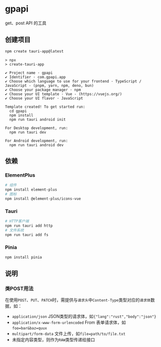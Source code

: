 # gpapi

get、post API 的工具

## 创建项目

```bash
npm create tauri-app@latest
```

```text
> npx
> create-tauri-app

✔ Project name · gpapi
✔ Identifier · com.gpapi.app
✔ Choose which language to use for your frontend · TypeScript / JavaScript - (pnpm, yarn, npm, deno, bun)
✔ Choose your package manager · npm
✔ Choose your UI template · Vue - (https://vuejs.org/)
✔ Choose your UI flavor · JavaScript

Template created! To get started run:
  cd gpapi
  npm install
  npm run tauri android init

For Desktop development, run:
  npm run tauri dev

For Android development, run:
  npm run tauri android dev
```

## 依赖

### ElementPlus

```bash
# 组件
npm install element-plus
# 图标
npm install @element-plus/icons-vue
```

### Tauri

```bash
# HTTP客户端
npm run tauri add http
# 文件系统
npm run tauri add fs
```

### Pinia

```bash
npm install pinia
```

## 说明

### 类POST用法

在使用`POST`、`PUT`、`PATCH`时，需提供与`请求头`中`Content-Type`类型对应的`请求体`数据，如：

* `application/json` JSON类型的请求体，如`{"lang":"rust","body":"json"}`
* `application/x-www-form-urlencoded` From 表单请求体，如`foo=bar&baz=quux`
* `multipart/form-data` 文件上传，如`file=path/to/file.txt`
* 未指定内容类型，则作为`RAW`类型传递给接口
